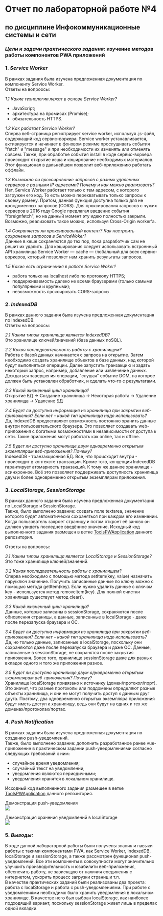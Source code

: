 # Отчет по лабораторной работе №4
## по дисциплине Инфокоммуникационные системы и сети  

### _Цели и задачи практического задания:_ изучение методов работы компонентов PWA приложений

### 1. _Service Worker_  
В рамках задания была изучена предложенная документация по компоненту Service Worker.  
Ответы на вопроосы:  

_1.1 Какие технологии лежат в основе Service Worker?_  
- JavaScript;
- архитектура на промисах (Promise);
- обязательность HTTPS.  
  
_1.2 Как работает Service Worker?_  
Сперва веб-страница регистрирует service worker, используя .js-файл, содержащий код сервис-воркера. Service worker устанавливается, активируется и начинает в фоновом режиме прослушивать события "fetch" и "message" и при необходимости их изменять или отменять совсем. Также, при обработке события install в коде сервис-воркера происходит открытие кэша и кэширование необходимых материалов. Этот функционал в дальнейшем позволит веб-приложению работать оффлайн.  

_1.3 Возможно ли проксирование запросов с разных удаленных серверов с разными IP адресами? Почему и как можно реализовать?_  
Нет, Service Worker работает только с тем адресом, с которого загружен его код. То есть можно перехватывать только запросы к своему домену. Притом, данная функция доступна только для не кросдоменных запросов (CORS). Для проксирования запросов с чужих серверов в 2016 году Google предлагал введение события "foreignfetch", но на данный момент эту идею полностью закрыли. Возможно, реализовать такое можно, используя Cross-Origin worker'a.  

_1.4 Сохраняется ли проксированный контент? Как настроить сохранение запросов в ServiceWoker?_  
Данные в кеше сохраняются до тех пор, пока разработчик сам не решит их удалить. Для кэширования следует использовать встроенный API хранилища Service Worker — cache — глобальный для всех сервис-воркеров, который позволяет нам хранить результаты запросов.  

_1.5 Какие есть ограничения в работе Service Woker?_  
- работа только на localhost либо по протоколу HTTPS;
- поддерживаемость далеко не всеми браузерами (только самыми популярными и крупными);
- невозможность проксировать CORS-запросы.  

### 2. _IndexedDB_  
В рамках данного задания была изучена предложенная документация по IndexedDB.  
Ответы на вопроосы:  

_2.1 Каким типом хранилища является IndexedDB?_  
Это хранилище ключей/значений (база данных noSQL).  
  
_2.2 Какая последовательность работы с хранилищем?_  
Работа с базой данных начинается с запроса на открытие. Затем необходимо создать хранилище объектов в базе данных, над которой будут выполняться операции. Далее запустить транзакцию и задать некоторый запрос, например, добавление или извлечение данных. Дождаться завершения операции, "слушая" событие DOM, на которое должен быть установлен обработчик, и сделать что-то с результатами.  

_2.3 Какой жизненный цикл хранилища?_  
Открытие БД -> Создание хранилища -> Некоторая работа -> Удаление хранилища -> Удаление БД   

_2.4 Будет ли доступна информация из хранилища при закрытии веб-приложения? Если нет – какой тип хранилища надо использовать?_  
Да, IndexedDB предоставляет возможность постоянно хранить данные внутри пользовательского браузера. Это позволяет создавать web-приложения с богатыми возможностями в независимости от доступа к сети. Такие приложения могут работать как online, так и offline.  

_2.5 Будет ли доступно хранилище двум одновременно открытым экземплярам веб-приложения? Почему?_  
IndexedDB - транзакционная БД. Все, что происходит внутри - происходит в контексте транзакции. Кроме того, концепция IndexedDB гарантирует атомарность транзакций. К тому же данное хранилище - асинхронное. Всё это позволяет поддерживать доступность хранилища двум и более одновременно открытым экземплярам приложения.  

### 3. _LocalStorage, SessionStorage_  
В рамках данного задания была изучена предложенная документация по LocalStorage и SessionStorage.  
Также, было выполнено задание: создать поле textarea, значение которого будет автоматически сохраняться при каждом его изменении. Когда пользователь закроет страницу и потом откроет её заново он должен увидеть последнее введённое значение. Исходный код выполненного задания размещен в ветке [ToolsPWApplication](https://github.com/Xander11rgn/ISN_2020_2/tree/ToolsPWApplication/localStorage) данного репозитория.  
  
Ответы на вопроосы:  

_3.1 Каким типом хранилища является LocalStorage и SessionStorage?_  
Это тоже хранилище ключей/значений.  
  
_3.2 Какая последовательность работы с хранилищем?_  
Сперва необходимо с помощью метода setItem(key, value) назначить пару/ключ значение. Получить записанные данные по ключу можно с помощью метода getItem(key). Если нужно удалить данные с ключом key - используется метод removeItem(key). Для полной очистки хранилища существует метод clear().  

_3.3 Какой жизненный цикл хранилища?_  
Данные, которые записаны в sessionStorage, сохраняются после обновления страницы, а данные, записанные в localStorage - даже после перезапуска браузера и ОС.   

_3.4 Будет ли доступна информация из хранилища при закрытии веб-приложения? Если нет – какой тип хранилища надо использовать?_  
Да, но только данные, записанные в localStorage, поскольку они сохраняются даже после перезапуска браузера и даже ОС. Данные, записанные в sessionStorage, не сохранятся после закрытия приложения. Более того, хранилище sessionStorage даже для разных вкладок одного и того же приложения разное.  

_3.5 Будет ли доступно хранилище двум одновременно открытым экземплярам веб-приложения? Почему?_  
Хранилище localStorage привязано к источнику (домен/протокол/порт). Это значит, что разные протоколы или поддомены определяют разные объекты хранилища, и они не могут получить доступ к данным друг друга. Поэтому, два одновременно открытых экземпляра приложения будут иметь доступ к хранилищу, ведь они будут на одних и тех же доменах/протоколах/портах.  

### 4. _Push Notification_  
В рамках задания была изучена предложенная документация по созданию push-уведомлений.  
Также, было выполнено задание: дополнить разработанное ранее vue-приложение в практическом задании push-уведомлениями согласно следующих требований к ним:  
- случайное время уведомления;
- случайный текст на уведомлении;
- уведомления являются периодичными;
- уведомления хранятся в локальном хранилище.  

Исходный код выполненного задания размещен в ветке [ToolsPWApplication](https://github.com/Xander11rgn/ISN_2020_2/tree/ToolsPWApplication/push) данного репозитория.  

Демонстрация push-уведомления  
![](https://sun9-28.userapi.com/BJ8vqyWXRXtHRKoAsf2fzPThJJL3bmPxtMIPrQ/lLvUpf1gmhc.jpg)  
  
Демонстрация хранения уведомлений в localStorage  
![](https://sun9-31.userapi.com/9CaZ0n0QqsF4nncuiCEEpA9iRY8XvpRpqqLMyA/RLU534tCehU.jpg)

### 5. _Выводы:_  
В ходе данной лабораторной работы были получены знания и навыки работы с такими компонентами PWA, как Service Worker, IndexedDB, localStorage и sessionStorage, а также рассмотрен функционал push-уведомлений. Все эти компоненты в совокупности могут значительно улучшить производительность и юзабилити веб-приложения, обеспечить работу, не зависящую от наличия соединения с интернетом, ускорить процесс загрузки страниц и т.п.  
В качестве практических заданий были реализованы два проекта: работа с localStorage и работа с push-уведомлениями. При работе с уведомлениями необходимо было хранить уведомления в локальном хранилище. В качестве него был выбран localStorage, как наиболее подходящий вариант, поскольку sessionStorage живет лишь в пределах одной вкладки.
